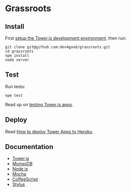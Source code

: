 # Grassroots

## Install

First [setup the Tower.js development environment](http://towerjs.org/guides/development#environment), then run:

```
git clone git@github.com:dev4good/grassroots.git
cd grassroots
npm install
node server
```

## Test

Run tests:

```
npm test
```

Read up on [testing Tower.js apps](http://towerjs.org/guides/testing).

## Deploy

Read [How to deploy Tower Apps to Heroku](http://towerjs.org/guides/deployment#heroku).

## Documentation

- [Tower.js](http://towerjs.org/guides)
- [MongoDB](http://www.mongodb.org/display/DOCS/Advanced+Queries)
- [Node.js](http://nodejs.org/docs/v0.6.11/api/fs.html)
- [Mocha](https://github.com/visionmedia/mocha)
- [CoffeeScript](http://coffeescript.org/)
- [Stylus](http://learnboost.github.com/stylus/)
